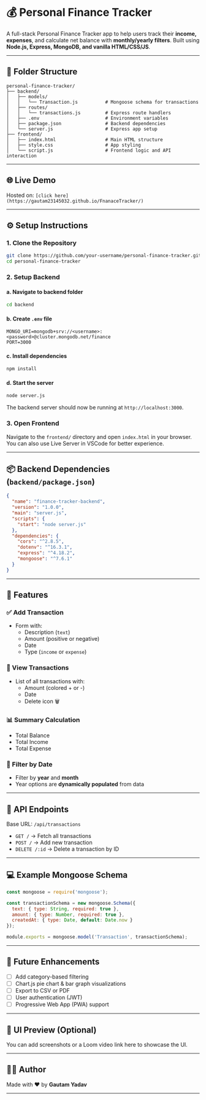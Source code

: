 # 💰 Personal Finance Tracker

A full-stack Personal Finance Tracker app to help users track their **income, expenses**, and calculate net balance with **monthly/yearly filters**. Built using **Node.js, Express, MongoDB, and vanilla HTML/CSS/JS**.

---

## 📁 Folder Structure

```
personal-finance-tracker/
├── backend/
│   ├── models/
│   │   └── Transaction.js          # Mongoose schema for transactions
│   ├── routes/
│   │   └── transactions.js         # Express route handlers
│   ├── .env                        # Environment variables
│   ├── package.json                # Backend dependencies
│   └── server.js                   # Express app setup
├── frontend/
│   ├── index.html                  # Main HTML structure
│   ├── style.css                   # App styling
│   └── script.js                   # Frontend logic and API interaction
```

---

## 🌐 Live Demo

Hosted on: `[click here](https://gautam23145032.github.io/FnanaceTracker/)`

---

## ⚙️ Setup Instructions

### 1. Clone the Repository

```bash
git clone https://github.com/your-username/personal-finance-tracker.git
cd personal-finance-tracker
```

### 2. Setup Backend

#### a. Navigate to backend folder

```bash
cd backend
```

#### b. Create `.env` file

```env
MONGO_URI=mongodb+srv://<username>:<password>@cluster.mongodb.net/finance
PORT=3000
```

#### c. Install dependencies

```bash
npm install
```

#### d. Start the server

```bash
node server.js
```

The backend server should now be running at `http://localhost:3000`.

### 3. Open Frontend

Navigate to the `frontend/` directory and open `index.html` in your browser. You can also use Live Server in VSCode for better experience.

---

## 📦 Backend Dependencies (`backend/package.json`)

```json
{
  "name": "finance-tracker-backend",
  "version": "1.0.0",
  "main": "server.js",
  "scripts": {
    "start": "node server.js"
  },
  "dependencies": {
    "cors": "^2.8.5",
    "dotenv": "^16.3.1",
    "express": "^4.18.2",
    "mongoose": "^7.6.1"
  }
}
```

---

## 🧠 Features

### ✅ Add Transaction
- Form with:
  - Description (`text`)
  - Amount (positive or negative)
  - Date
  - Type (`income` or `expense`)

### 🧾 View Transactions
- List of all transactions with:
  - Amount (colored + or -)
  - Date
  - Delete icon 🗑️

### 📊 Summary Calculation
- Total Balance
- Total Income
- Total Expense

### 📅 Filter by Date
- Filter by **year** and **month**
- Year options are **dynamically populated** from data

---

## 🧰 API Endpoints

Base URL: `/api/transactions`

- `GET /` → Fetch all transactions
- `POST /` → Add new transaction
- `DELETE /:id` → Delete a transaction by ID

---

## 💻 Example Mongoose Schema

```js
const mongoose = require('mongoose');

const transactionSchema = new mongoose.Schema({
  text: { type: String, required: true },
  amount: { type: Number, required: true },
  createdAt: { type: Date, default: Date.now }
});

module.exports = mongoose.model('Transaction', transactionSchema);
```

---

## 🔧 Future Enhancements

- [ ] Add category-based filtering
- [ ] Chart.js pie chart & bar graph visualizations
- [ ] Export to CSV or PDF
- [ ] User authentication (JWT)
- [ ] Progressive Web App (PWA) support

---

## 📸 UI Preview (Optional)

You can add screenshots or a Loom video link here to showcase the UI.

---

## 🙋‍♂️ Author

Made with ❤️ by **Gautam Yadav**

---


